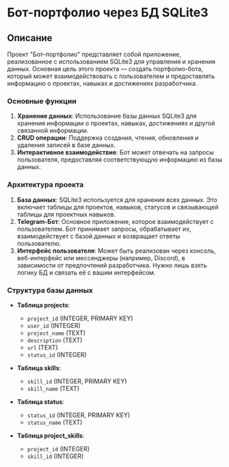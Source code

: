 # Бот-портфолио через БД SQLite3

## Описание

Проект "Бот-портфолио" представляет собой приложение, реализованное с использованием SQLite3 для управления и хранения данных. Основная цель этого проекта — создать портфолио-бота, который может взаимодействовать с пользователем и предоставлять информацию о проектах, навыках и достижениях разработчика.

### Основные функции

1. **Хранение данных**: Использование базы данных SQLite3 для хранения информации о проектах, навыках, достижениях и другой связанной информации.
2. **CRUD операции**: Поддержка создания, чтения, обновления и удаления записей в базе данных.
3. **Интерактивное взаимодействие**: Бот может отвечать на запросы пользователя, предоставляя соответствующую информацию из базы данных.

### Архитектура проекта

1. **База данных**: SQLite3 используется для хранения всех данных. Это включает таблицы для проектов, навыков, статусов и связывающей таблицы для проектных навыков.
2. **Telegram-Бот**: Основное приложение, которое взаимодействует с пользователем. Бот принимает запросы, обрабатывает их, взаимодействует с базой данных и возвращает ответы пользователю.
3. **Интерфейс пользователя**: Может быть реализован через консоль, веб-интерфейс или мессенджеры (например, Discord), в зависимости от предпочтений разработчика. Нужно лишь взять логику БД и связать её с вашим интерфейсом.

### Структура базы данных

- **Таблица projects**:
    - `project_id` (INTEGER, PRIMARY KEY)
    - `user_id` (INTEGER)
    - `project_name` (TEXT)
    - `description` (TEXT)
    - `url` (TEXT)
    - `status_id` (INTEGER)

- **Таблица skills**:
    - `skill_id` (INTEGER, PRIMARY KEY)
    - `skill_name` (TEXT)

- **Таблица status**:
    - `status_id` (INTEGER, PRIMARY KEY)
    - `status_name` (TEXT)

- **Таблица project_skills**:
    - `project_id` (INTEGER)
    - `skill_id` (INTEGER)
